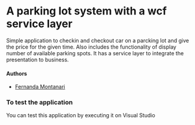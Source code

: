 # A parking lot system with a wcf service layer
Simple application to checkin and checkout car on a parcking lot and give the price for the given time. Also includes the functionality of display number of available parking spots.
It has a service layer to integrate the presentation to business.

#### Authors
- [Fernanda Montanari](https://github.com/fermontanari)

### To test the application

You can test this application by executing it on Visual Studio

